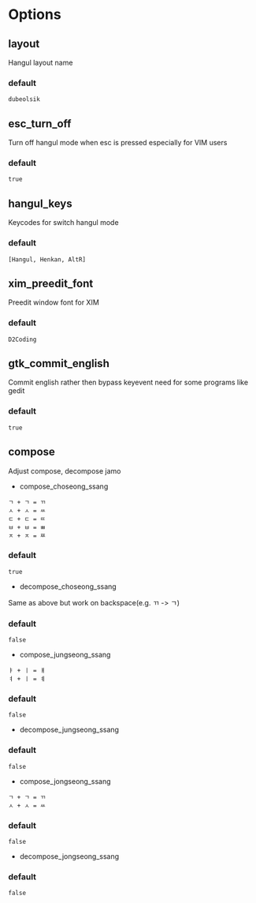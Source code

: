 # Options

## layout

Hangul layout name

### default

`dubeolsik`

## esc_turn_off

Turn off hangul mode when esc is pressed especially for VIM users

### default

`true`

## hangul_keys

Keycodes for switch hangul mode

### default

`[Hangul, Henkan, AltR]`

## xim_preedit_font

Preedit window font for XIM

### default

`D2Coding`

## gtk_commit_english

Commit english rather then bypass keyevent need for some programs like gedit

### default

`true`

## compose

Adjust compose, decompose jamo

* compose_choseong_ssang

```
ㄱ + ㄱ = ㄲ
ㅅ + ㅅ = ㅆ
ㄷ + ㄷ = ㄸ
ㅂ + ㅂ = ㅃ
ㅈ + ㅈ = ㅉ
```

### default

`true`

* decompose_choseong_ssang

Same as above but work on backspace(e.g. ㄲ -> ㄱ)

### default

`false`

* compose_jungseong_ssang

```
ㅑ + ㅣ = ㅒ
ㅕ + ㅣ = ㅖ
```

### default

`false`


* decompose_jungseong_ssang

### default

`false`

* compose_jongseong_ssang

```
ㄱ + ㄱ = ㄲ
ㅅ + ㅅ = ㅆ
```

### default

`false`

* decompose_jongseong_ssang

### default

`false`
